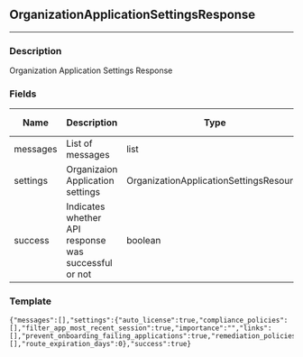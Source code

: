 ## OrganizationApplicationSettingsResponse
---
### Description
Organization Application Settings Response
### Fields
| Name | Description | Type | Allowed Values | Required |
| ---- | ----------- | ---- | -------------- | -------- |
| messages | List of messages | list |  | false |
| settings | Organizaion Application settings | OrganizationApplicationSettingsResource |  | false |
| success | Indicates whether API response was successful or not | boolean |  | false |
### Template
```
{"messages":[],"settings":{"auto_license":true,"compliance_policies":[],"filter_app_most_recent_session":true,"importance":"","links":[],"prevent_onboarding_failing_applications":true,"remediation_policies":[],"route_expiration_days":0},"success":true}
```
